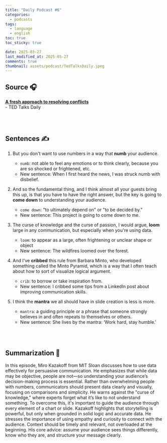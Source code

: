 ```yaml
---
title: "Daily Podcast #6"
categories:
  - podcasts
tags:
  - language
  - english
toc: true
toc_sticky: true

date: 2025-03-27
last_modified_at: 2025-03-27
comments: true
thumbnail: assets/podcast/TedTalksDaily.jpeg
---
```


## Source 🎧
 [**A fresh approach to resolving conflicts**](https://www.ted.com/talks/darya_shaikh_a_fresh_approach_to_resolving_conflicts)  <br>
 \- TED Talks Daily

<br><br>

## Sentences ✍️

1. But you don't want to use numbers in a way that **numb** your audience.
   - `numb`: not able to feel any emotions or to think clearly, because you are so shocked or frightened, etc.
   - New sentence: When I first heard the news, I was struck numb with disbelief.

 
2. And so the fundamental thing, and I think almost all your guests bring this up, is that you have to have the right answer, but the key is going to **come down** to understanding your audience.
    - `come down`: "to ultimately depend on" or "to be decided by."
    - New sentence: This project is going to come down to me.

 
3. The curse of knowledge and the curse of passion, I would argue, **loom** large in any communication, but especially when you're using data.
    - `loom`: to appear as a large, often frightening or unclear shape or object
    - New sentence: The wildfires loomed over the forest.
 

4. And I've **cribbed** this rule from Barbara Minto, who developed something called the Minto Pyramid, which is a way that I often teach about how to sort of visualize logical argument.
    - `crib`: to borrow or take inspiration from.
    - New sentence: I cribbed some tips from a LinkedIn post about improving communication skills.

 
5. I think the **mantra** we all should have in slide creation is less is more.
    - `mantra`: a guiding principle or a phrase that someone strongly believes in and often repeats to themselves or others.
    - New sentence: She lives by the mantra: ‘Work hard, stay humble.'

<br><br>

## Summarization 👀
In this episode, Miro Kazakoff from MIT Sloan discusses how to use data effectively for persuasive communication. He emphasizes that while data may be objective, people are not—so understanding your audience’s decision-making process is essential. Rather than overwhelming people with numbers, communicators should present data clearly and visually, focusing on comparisons and simplicity. He warns against the "curse of knowledge," where experts forget what it’s like to not understand something. To overcome this, it's important to guide the audience through every element of a chart or slide. Kazakoff highlights that storytelling is powerful, but only when grounded in solid logic and accurate data. He stresses the importance of using empathy and curiosity to connect with the audience. Context should be timely and relevant, not overloaded at the beginning. His core advice: assume your audience sees things differently, know who they are, and structure your message clearly.
<br><br>
